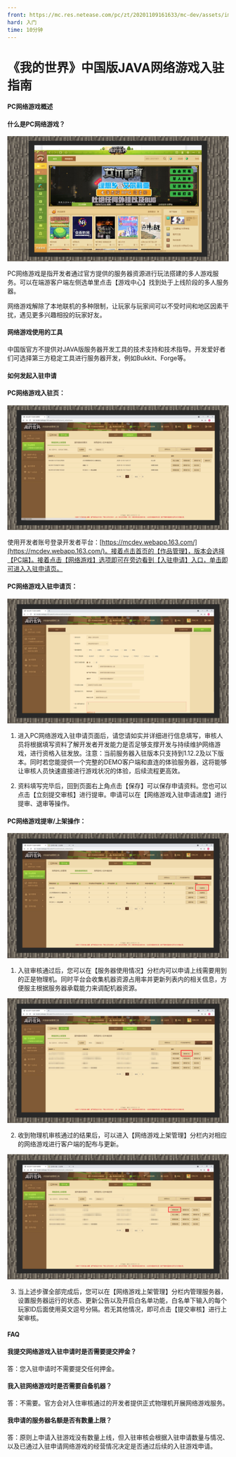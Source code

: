```yaml
---
front: https://mc.res.netease.com/pc/zt/20201109161633/mc-dev/assets/img/8_1.b13ebca4.jpg
hard: 入门
time: 10分钟
---
```


# 《我的世界》中国版JAVA网络游戏入驻指南



#### PC网络游戏概述

#### 什么是PC网络游戏？



![](./images/8_1.jpg)



PC网络游戏是指开发者通过官方提供的服务器资源进行玩法搭建的多人游戏服务。可以在端游客户端左侧选单里点击【游戏中心】找到处于上线阶段的多人服务器。

网络游戏解除了本地联机的多种限制，让玩家与玩家间可以不受时间和地区因素干扰，遇见更多兴趣相投的玩家好友。



#### 网络游戏使用的工具

中国版官方不提供对JAVA版服务器开发工具的技术支持和技术指导。开发爱好者们可选择第三方稳定工具进行服务器开发，例如Bukkit、Forge等。



#### 如何发起入驻申请

#### PC网络游戏入驻页：

![](./images/8_2.jpg)



使用开发者账号登录开发者平台：[https://mcdev.webapp.163.com/](https://mcdev.webapp.163.com/)。接着点击首页的【作品管理】，版本会选择【PC端】。接着点击【网络游戏】选项即可在旁边看到【入驻申请】入口，单击即可进入入驻申请页。



#### PC网络游戏入驻申请页：

![](./images/8_3.jpg)



1) 进入PC网络游戏入驻申请页面后，请您请如实并详细进行信息填写，审核人员将根据填写资料了解开发者开发能力是否足够支撑开发与持续维护网络游戏，进行资格入驻发放。注意：当前服务器入驻版本只支持到1.12.2及以下版本。同时若您能提供一个完整的DEMO客户端和直连的体验服务器，这将能够让审核人员快速直接进行游戏状况的体验，后续流程更高效。

2) 资料填写完毕后，回到页面右上角点击【保存】可以保存申请资料。您也可以点击【立刻提交审核】进行提审。申请可以在【网络游戏入驻申请进度】进行提审、退审等操作。



#### PC网络游戏提审/上架操作：

![](./images/8_4.jpg)



1) 入驻审核通过后，您可以在【服务器使用情况】分栏内可以申请上线需要用到的正是物理机。同时平台会收集机器资源占用率并更新列表内的相关信息，方便服主根据服务器承载能力来调配机器资源。

![](./images/8_5.jpg)



2) 收到物理机审核通过的结果后，可以进入【网络游戏上架管理】分栏内对相应的网络游戏进行客户端的配布与更新。

![](./images/8_6.jpg)



3) 当上述步骤全部完成后，您可以在【网络游戏上架管理】分栏内管理服务器，设置服务器运行的状态、更新公告以及开启白名单功能，白名单下输入的每个玩家ID后面使用英文逗号分隔。若无其他情况，即可点击【提交审核】进行上架审核。



#### FAQ

#### 我提交网络游戏入驻申请时是否需要提交押金？

答：您入驻申请时不需要提交任何押金。



#### 我入驻网络游戏时是否需要自备机器？

答：不需要。官方会对入住审核通过的开发者提供正式物理机开展网络游戏服务。



#### 我申请的服务器名额是否有数量上限？

答：原则上申请入驻游戏没有数量上线，但入驻审核会根据入驻申请数量与情况、以及已通过入驻申请网络游戏的经营情况决定是否通过后续的入驻游戏申请。

